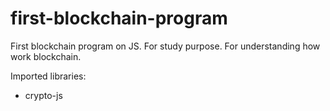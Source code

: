 # first-blockchain-program
First blockchain program on JS. For study purpose. For understanding how work blockchain.

Imported libraries:
* crypto-js
